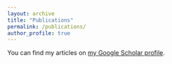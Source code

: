 ```yaml
---
layout: archive
title: "Publications"
permalink: /publications/
author_profile: true
---
```


You can find my articles on <a href="{{https://scholar.google.com/citations?hl=en&pli=1&user=gX0Ki9kAAAAJ}}">my Google Scholar profile</a>.
